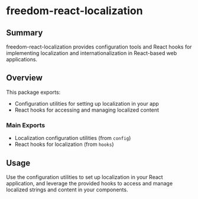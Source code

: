 # freedom-react-localization

## Summary

freedom-react-localization provides configuration tools and React hooks for implementing localization and internationalization in React-based web applications.

## Overview

This package exports:

- Configuration utilities for setting up localization in your app
- React hooks for accessing and managing localized content

### Main Exports

- Localization configuration utilities (from `config`)
- React hooks for localization (from `hooks`)

## Usage

Use the configuration utilities to set up localization in your React application, and leverage the provided hooks to access and manage localized strings and content in your components.
